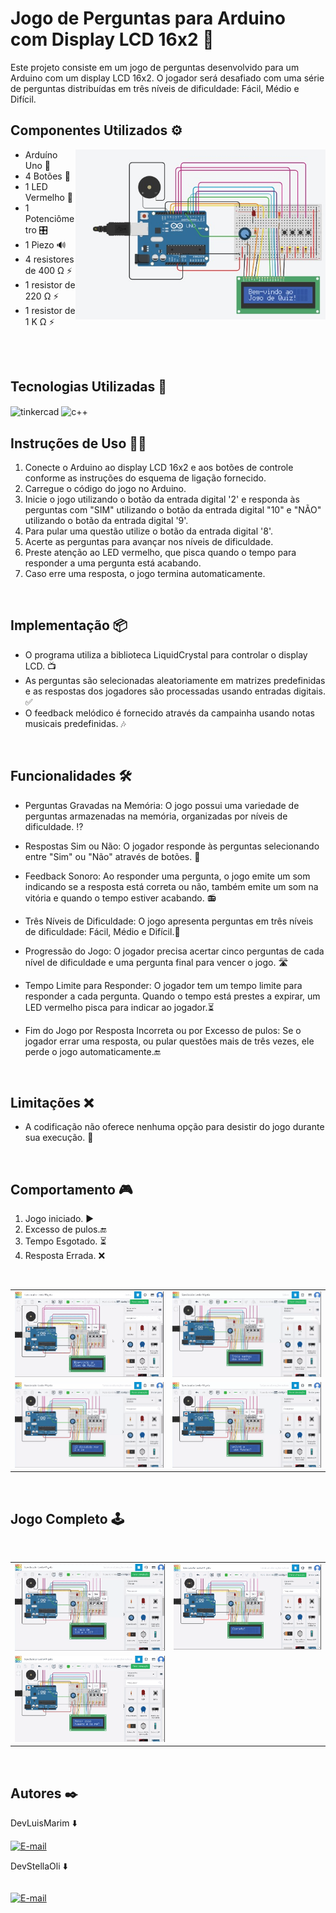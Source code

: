 # Jogo de Perguntas para Arduino com Display LCD 16x2  💾
Este projeto consiste em um jogo de perguntas desenvolvido para um Arduino com um display LCD 16x2. O jogador será desafiado com uma série de perguntas distribuídas em três níveis de dificuldade: Fácil, Médio e Difícil.



## Componentes Utilizados ⚙️

  <img src="https://github.com/LuiisMarim/Quiz-Arduino/blob/main/img/circuitoTk.jpeg" alt="ckt" align="right" width="400" />


- Arduíno Uno 💾
- 4 Botões 🔘
- 1 LED Vermelho 🚨 
- 1 Potenciômetro 🎛️
- 1 Piezo 🔊
- 4 resistores de 400 Ω ⚡
- 1 resistor de 220 Ω ⚡
- 1 resistor de 1 K Ω ⚡

<br/>
<br/>


## Tecnologias Utilizadas 🎯
<img align="center" alt="tinkercad" src=	"https://img.shields.io/badge/Tinkercad-1477D1.svg?style=for-the-badge&logo=Tinkercad&logoColor=white"/> 
 <img align="center" alt="c++" src=	"https://img.shields.io/badge/C++-00599C.svg?style=for-the-badge&logo=C++&logoColor=white"/>

<br/>

## Instruções de Uso ✍🏻

1. Conecte o Arduino ao display LCD 16x2 e aos botões de controle conforme as instruções do esquema de ligação fornecido.
2. Carregue o código do jogo no Arduino.
3. Inicie o jogo utilizando o botão da entrada digital '2' e responda às perguntas com "SIM" utilizando o botão da entrada digital "10" e "NÃO" utilizando o botão da entrada digital  '9'.
4. Para pular uma questão utilize o botão da entrada digital '8'.
5. Acerte as perguntas para avançar nos níveis de dificuldade.
6. Preste atenção ao LED vermelho, que pisca quando o tempo para responder a uma pergunta está acabando.
7. Caso erre uma resposta, o jogo termina automaticamente.

<br/>

## Implementação 📦

- O programa utiliza a biblioteca LiquidCrystal para controlar o display LCD. 📺
- As perguntas são selecionadas aleatoriamente em matrizes predefinidas e as respostas dos jogadores são processadas usando entradas digitais. ✅
- O feedback melódico é fornecido através da campainha usando notas musicais predefinidas. 🎶

<br/>

## Funcionalidades 🛠️

- Perguntas Gravadas na Memória: O jogo possui uma variedade de perguntas armazenadas na memória, organizadas por níveis de dificuldade. ⁉️

- Respostas Sim ou Não: O jogador responde às perguntas selecionando entre "Sim" ou "Não" através de botões. 🫡

- Feedback Sonoro: Ao responder uma pergunta, o jogo emite um som indicando se a resposta está correta ou não, também emite um som na vitória e quando o tempo estiver acabando. 📻

- Três Níveis de Dificuldade: O jogo apresenta perguntas em três níveis de dificuldade: Fácil, Médio e Difícil.💯

- Progressão do Jogo: O jogador precisa acertar cinco perguntas de cada nível de dificuldade e uma pergunta final para vencer o jogo. 🛣️

- Tempo Limite para Responder: O jogador tem um tempo limite para responder a cada pergunta. Quando o tempo está prestes a expirar, um LED vermelho pisca para indicar ao jogador.⏳

- Fim do Jogo por Resposta Incorreta ou por Excesso de pulos: Se o jogador errar uma resposta, ou pular questões mais de três vezes, ele perde o jogo automaticamente.🔚

<br/>

## Limitações  ❌

- A codificação não oferece nenhuma opção para desistir do jogo durante sua execução. 😬

<br/>

## Comportamento 🎮
1. Jogo iniciado. ▶️
2. Excesso de pulos.🔚
3. Tempo Esgotado. ⏳
4. Resposta Errada. ❌
  
<br/>



|                        |                        |
|------------------------|------------------------|
| <img src="https://github.com/LuiisMarim/Quiz-Arduino/blob/main/img/gif.gif" width="400">  | <img src="https://github.com/LuiisMarim/Quiz-Arduino/blob/main/img/video_pular_pergunta%20(video-converter.com).gif" width="400">  |
| <img src="https://github.com/LuiisMarim/Quiz-Arduino/blob/main/img/video_tempo_esgotado%20(video-converter.com).gif" width="400"> | <img src="https://github.com/LuiisMarim/Quiz-Arduino/blob/main/img/video_pergunta_errada%20(video-converter.com).gif" width="400"> |
<br/>

## Jogo Completo 🕹️
<br/>

|                      |                      |
|----------------------|----------------------|
| ![Parte 1](https://github.com/LuiisMarim/Quiz-Arduino/blob/main/img/video_jogo_completo%20(video-converter.com)%20(2).gif)  | ![Parte 2](https://github.com/LuiisMarim/Quiz-Arduino/blob/main/img/video_jogo_completo%20(video-converter.com)%20(3).gif) |
| ![Parte 3](https://github.com/LuiisMarim/Quiz-Arduino/blob/main/img/video_jogo_completo%20(video-converter.com)%20(4).gif) | |



  
<br/>
  

## Autores ✒️  
DevLuisMarim ⬇️ <div style="display:
 inline-block">[![E-mail](https://img.shields.io/badge/GitHub-181717.svg?style=for-the-badge&logo=GitHub&logoColor=white)](https://github.com/LuiisMarim)

DevStellaOli ⬇️ <div style="display: inline-block">
  
[![E-mail](https://img.shields.io/badge/GitHub-181717.svg?style=for-the-badge&logo=GitHub&logoColor=white)](https://github.com/LuiisMarim)

</div>
